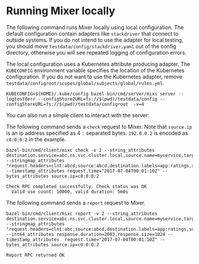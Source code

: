 # Running Mixer locally

The following command runs Mixer locally using local configuration.
The default configuration contain adapters like `stackdriver` that connect to outside systems. If you do not intend to use the  adapter for local testing, you should move `testdata/config/stackdriver.yaml` out of the config directory, otherwise you will see repeated logging of configuration errors.

The local configuration uses a Kubernetes attribute producing adapter. 
The `KUBECONFIG` environment variable specifies the location of the Kubernetes configuration.
If you do not want to use the Kubernetes adapter, remove `testdata/configroot/scopes/global/subjects/global/rules.yml`.

```shell
KUBECONFIG=${HOME}/.kube/config bazel-bin/cmd/server/mixs server --logtostderr --configStore2URL=fs://$(pwd)/testdata/config --configStoreURL=fs://$(pwd)/testdata/configroot  -v=4
```

You can also run a simple client to interact with the server:

The following command sends a `check` request to Mixer.
Note that `source.ip` is an ip address specified as 4 `:` separated bytes. 
`192.0.0.2` is encoded as `c0:0:0:2` in the example.

```shell
bazel-bin/cmd/client/mixc check -v 2 --string_attributes destination.service=abc.ns.svc.cluster.local,source.name=myservice,target.port=8080 --stringmap_attributes "request.headers=clnt:abcd;source:abcd,destination.labels=app:ratings,source.labels=version:v2"   --timestamp_attributes request.time="2017-07-04T00:01:10Z" --bytes_attributes source.ip=c0:0:0:2

Check RPC completed successfully. Check status was OK
  Valid use count: 10000, valid duration: 5m0s
```

The following command sends a `report` request to Mixer.
```shell
bazel-bin/cmd/client/mixc report -v 2 --string_attributes destination.service=abc.ns.svc.cluster.local,source.name=myservice,target.port=8080 --stringmap_attributes "request.headers=clnt:abc;source:abcd,destination.labels=app:ratings,source.labels=version:v2"  --int64_attributes response.duration=2003,response.size=1024 --timestamp_attributes  request.time="2017-07-04T00:01:10Z" --bytes_attributes source.ip=c0:0:0:2

Report RPC returned OK
```
